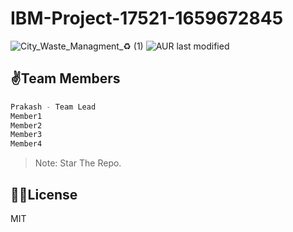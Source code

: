 # IBM-Project-17521-1659672845
![City_Waste_Managment_♻️ (1)](https://user-images.githubusercontent.com/73785492/193410316-4b1982bd-481a-464d-9b8e-7ff62813f075.png)
![AUR last modified](https://img.shields.io/aur/last-modified/google-chrome)

## ✌️Team Members

```sh
Prakash - Team Lead
Member1
Member2
Member3
Member4
```
> Note: Star The Repo.

## 🙌🏻License 

MIT

